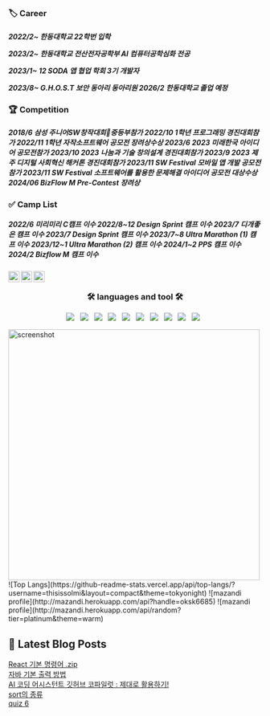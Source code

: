 <h3 align="left">  🏷️ Career  </h3>
<h5 align="left"> 
 2022/2~ 한동대학교 22학번 입학
 
 2023/2~ 한동대학교 전산전자공학부 AI 컴퓨터공학심화 전공
 
 2023/1~ 12 SODA 앱 협업 학회 3기 개발자
 
 2023/8~ G.H.O.S.T 보안 동아리 동아리원 
 2026/2 한동대학교 졸업 예정 
  </h5>
<h3 align="left">   🏆 Competition  </h3>
<h5 align="left"> 
2018/6 삼성 주니어SW창작대회중등부참가
2022/10 1학년 프로그래밍 경진대회참가
2022/11 1학년 자작소프트웨어 공모전 장려상수상 
2023/6 2023 미래한국 아이디어 공모전참가
2023/10 2023 나눔과 기술 창의설계 경진대회참가 
2023/9 2023 제주 디지털 사회혁신 해커톤 경진대회참가 
2023/11 SW Festival 모바일 앱 개발 공모전참가
2023/11 SW Festival 소프트웨어를 활용한 문제해결 아이디어 공모전 대상수상 
2024/06 BizFlow M Pre-Contest 장려상
 
  </h5>
<h3 align="left">  ✅  Camp List  </h3>
<h5 align="left"> 
 
2022/6 미리미리 C캠프 이수
2022/8~12 Design Sprint 캠프 이수
2023/7 디개좋은 캠프 이수
2023/7 Design Sprint 캠프 이수 
2023/7~8 Ultra Marathon (1) 캠프 이수 
2023/12~1 Ultra Marathon (2) 캠프 이수
2024/1~2 PPS 캠프 이수 
2024/2 Bizflow M 캠프 이수
  </h5>
<a href="https://www.youtube.com/channel/UC17rDYn5VhMNpK2guYTyepQ" target="_blank">
  <img align="left" alt="solmi's Youtube" width="22px" src="https://raw.githubusercontent.com/rahuldkjain/github-profile-readme-generator/master/src/images/icons/Social/youtube.svg" />
</a>
<a href="https://www.linkedin.com/in/thisisolmi/" target="_blank">
  <img align="left" alt="solmi's Linkedin" width="22px" src="https://raw.githubusercontent.com/hussainweb/hussainweb/main/icons/linkedin.png" />
</a>
<a href="https://www.instagram.com/dev_solmi/" target="_blank">
  <img align="left" alt="solmi's Instagram" width="22px" src="https://raw.githubusercontent.com/hussainweb/hussainweb/main/icons/instagram.png" />
</a>
  
<br/>
<h3 align="center"><b>🛠 languages and tool 🛠</b></h3>
<p align="center">
  <img src="https://img.shields.io/badge/Swift-E34F26?style=flat-square&logo=Swift&logoColor=white"/></a> &nbsp
<img src="https://img.shields.io/badge/HTML5-E34F26?style=flat-square&logo=HTML5&logoColor=white"/></a> &nbsp
<img src="https://img.shields.io/badge/JavaScript-F7DF1E?style=flat-square&logo=JavaScript&logoColor=white"/></a> &nbsp
<img src="https://img.shields.io/badge/Node.js-339933?style=flat-square&logo=Node.js&logoColor=white"/></a> &nbsp
 <img src="https://img.shields.io/badge/Dart-0175C2?style=flat&logo=Dart&logoColor=white"/></a> &nbsp
     <img src="https://img.shields.io/badge/Flutter-02569B?style=flat&logo=Flutter&logoColor=white"/></a> &nbsp
      <img src="https://img.shields.io/badge/C++-00599C?style=flat&logo=C++&logoColor=white"/></a> &nbsp
        <img src="https://img.shields.io/badge/C-A8B9CC?style=flat&logo=C&logoColor=white"/></a> &nbsp
        <img src="https://img.shields.io/badge/CSS3-1572B6?style=flat-square&logo=CSS3&logoColor=white"/></a> &nbsp
        <img src="https://img.shields.io/badge/Python-3776AB?style=flat-square&logo=Python&logoColor=white"/></a> &nbsp
          
        
   
  
</p>
<a href="http://lovera.maxam.now.sh/">
    <img src="https://user-images.githubusercontent.com/25841814/79395484-5081ae80-7fac-11ea-9e27-ac91472e31dd.png" alt="screenshot" width="500">
  </a>
![Top Langs](https://github-readme-stats.vercel.app/api/top-langs/?username=thisissolmi&layout=compact&theme=tokyonight)
![mazandi profile](http://mazandi.herokuapp.com/api?handle=oksk6685)
![mazandi profile](http://mazandi.herokuapp.com/api/random?tier=platinum&theme=warm)

## 📕 Latest Blog Posts

<a href=https://thisissolmi.tistory.com/103>React 기본 명령어 .zip</a></br><a href=https://thisissolmi.tistory.com/102>자바 기본 출력 방법</a></br><a href=https://thisissolmi.tistory.com/101>AI 코딩 어시스턴트 깃허브 코파일럿 : 제대로 활용하기!</a></br><a href=https://thisissolmi.tistory.com/100>sort의 종류</a></br><a href=https://thisissolmi.tistory.com/99>quiz 6</a></br>
